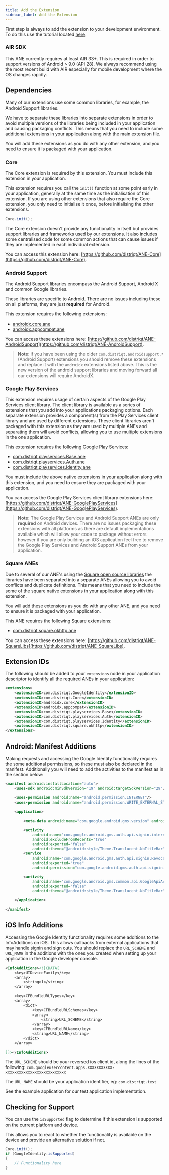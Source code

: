 ```yaml
---
title: Add the Extension
sidebar_label: Add the Extension
---
```



First step is always to add the extension to your development environment. 
To do this use the tutorial located [here](/docs/tutorials/getting-started).


### AIR SDK


This ANE currently requires at least AIR 33+. This is required in order to support versions of Android > 9.0 (API 28). We always recommend using the most recent build with AIR especially for mobile development where the OS changes rapidly.



## Dependencies

Many of our extensions use some common libraries, for example, the Android Support libraries.

We have to separate these libraries into separate extensions in order to avoid multiple versions of the libraries being included in your application and causing packaging conflicts. This means that you need to include some additional extensions in your application along with the main extension file.

You will add these extensions as you do with any other extension, and you need to ensure it is packaged with your application.


### Core 

The Core extension is required by this extension. You must include this extension in your application.

This extension requires you call the `init()` function at some point early in your application, generally at the same time as the initialisation of this extension. If you are using other extensions that also require the Core extension, you only need to initialise it once, before initialising the other extensions.

```actionscript
Core.init();
```

The Core extension doesn't provide any functionality in itself but provides support libraries and frameworks used by our extensions.
It also includes some centralised code for some common actions that can cause issues if they are implemented in each individual extension.

You can access this extension here: [https://github.com/distriqt/ANE-Core](https://github.com/distriqt/ANE-Core).


### Android Support

The Android Support libraries encompass the Android Support, Android X and common Google libraries. 

These libraries are specific to Android. There are no issues including these on all platforms, they are just **required** for Android.

This extension requires the following extensions:

- [androidx.core.ane](https://github.com/distriqt/ANE-AndroidSupport/raw/master/lib/androidx.core.ane)
- [androidx.appcompat.ane](https://github.com/distriqt/ANE-AndroidSupport/raw/master/lib/androidx.appcompat.ane)

You can access these extensions here: [https://github.com/distriqt/ANE-AndroidSupport](https://github.com/distriqt/ANE-AndroidSupport).


>
> **Note**: if you have been using the older `com.distriqt.androidsupport.*` (Android Support) extensions you should remove these extensions and replace it with the `androidx` extensions listed above. This is the new version of the android support libraries and moving forward all our extensions will require AndroidX.
>


### Google Play Services 

This extension requires usage of certain aspects of the Google Play Services client library. 
The client library is available as a series of extensions that you add into your applications packaging options. 
Each separate extension provides a component(s) from the Play Services client library and are used by different extensions. 
These client libraries aren't packaged with this extension as they are used by multiple ANEs and separating them 
will avoid conflicts, allowing you to use multiple extensions in the one application.

This extension requires the following Google Play Services:

- [com.distriqt.playservices.Base.ane](https://github.com/distriqt/ANE-GooglePlayServices/raw/master/lib/com.distriqt.playservices.Base.ane)
- [com.distriqt.playservices.Auth.ane](https://github.com/distriqt/ANE-GooglePlayServices/raw/master/lib/com.distriqt.playservices.Auth.ane)
- [com.distriqt.playservices.Identity.ane](https://github.com/distriqt/ANE-GooglePlayServices/raw/master/lib/com.distriqt.playservices.Identity.ane)

You must include the above native extensions in your application along with this extension, 
and you need to ensure they are packaged with your application.

You can access the Google Play Services client library extensions here: 
[https://github.com/distriqt/ANE-GooglePlayServices](https://github.com/distriqt/ANE-GooglePlayServices).


>
> **Note:** The Google Play Services and Android Support ANEs are only **required** on Android devices. 
> There are no issues packaging these extensions with all platforms as there are default implementations available which will allow your code to package without errors however if you are only building an iOS application feel free to remove the Google Play Services and Android Support ANEs from your application.
>



### Square ANEs

Due to several of our ANE's using the [Square open source libraries](http://square.github.io) the libraries have been separated into a separate ANEs allowing you to avoid conflicts and duplicate definitions. This means that you need to include the some of the square native extensions in your application along with this extension. 

You will add these extensions as you do with any other ANE, and you need to ensure it is packaged with your application. 

This ANE requires the following Square extensions:

- [com.distriqt.square.okhttp.ane](https://github.com/distriqt/ANE-SquareLibs/raw/master/lib/com.distriqt.square.okhttp.ane)

You can access these extensions here: [https://github.com/distriqt/ANE-SquareLibs](https://github.com/distriqt/ANE-SquareLibs).



## Extension IDs

The following should be added to your `extensions` node in your application descriptor to identify all the required ANEs in your application:

```xml
<extensions>
    <extensionID>com.distriqt.GoogleIdentity</extensionID>
    <extensionID>com.distriqt.Core</extensionID>
    <extensionID>androidx.core</extensionID>
    <extensionID>androidx.appcompat</extensionID>
    <extensionID>com.distriqt.playservices.Base</extensionID>
    <extensionID>com.distriqt.playservices.Auth</extensionID>
    <extensionID>com.distriqt.playservices.Identity</extensionID>
    <extensionID>com.distriqt.square.okhttp</extensionID>
</extensions>
```





## Android: Manifest Additions

Making requests and accessing the Google Identity functionality requires the some additional permissions, so these must also be declared in the manifest. Additionally you will need to add the activities to the manifest as in the section below:

```xml
<manifest android:installLocation="auto">
	<uses-sdk android:minSdkVersion="19" android:targetSdkVersion="29"/>

	<uses-permission android:name="android.permission.INTERNET"/>
	<uses-permission android:name="android.permission.WRITE_EXTERNAL_STORAGE" />
	
	<application>
	
		<meta-data android:name="com.google.android.gms.version" android:value="@integer/google_play_services_version" />

		<activity
			android:name="com.google.android.gms.auth.api.signin.internal.SignInHubActivity"
			android:excludeFromRecents="true"
			android:exported="false"
			android:theme="@android:style/Theme.Translucent.NoTitleBar" />
		<service
			android:name="com.google.android.gms.auth.api.signin.RevocationBoundService"
			android:exported="true"
			android:permission="com.google.android.gms.auth.api.signin.permission.REVOCATION_NOTIFICATION" />

		<activity
			android:name="com.google.android.gms.common.api.GoogleApiActivity"
			android:exported="false"
			android:theme="@android:style/Theme.Translucent.NoTitleBar" />
				
	</application>

</manifest>
```

## iOS Info Additions

Accessing the Google Identity functionality requires some additions to the InfoAdditions on iOS. 
This allows callbacks from external applications that may handle signin and sign outs. You should 
replace the `URL_SCHEME` and `URL_NAME` in the additions with the ones you created when setting 
up your application in the Google developer console.

```xml
<InfoAdditions><![CDATA[
	<key>UIDeviceFamily</key>
	<array>
		<string>1</string>
	</array>
	
	<key>CFBundleURLTypes</key>
	<array>
		<dict>
			<key>CFBundleURLSchemes</key>
			<array>
				<string>URL_SCHEME</string>
			</array>
			<key>CFBundleURLName</key>
			<string>URL_NAME</string>
		</dict>
	</array>
	
]]></InfoAdditions>
```

The `URL_SCHEME` should be your reversed ios client id, along the lines of the following: 
`com.googleusercontent.apps.XXXXXXXXXXX-xxxxxxxxxxxxxxxxxxxxxxxxxxx`

The `URL_NAME` should be your application identifier, eg: `com.distriqt.test`

See the example application for our test application implementation.



## Checking for Support

You can use the `isSupported` flag to determine if this extension is supported on the current platform and device.

This allows you to react to whether the functionality is available on the device and provide an alternative solution if not.


```actionscript
Core.init();
if (GoogleIdentity.isSupported)
{
	// Functionality here
}
```


